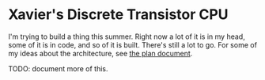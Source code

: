 # Xavier's Discrete Transistor CPU

I'm trying to build a thing this summer. Right now a lot of it is in my head, some of it is in code, and so of it is built. There's still a lot to go. For some of my ideas about the architecture, see [the plan document](PLAN.MD).

TODO: document more of this.
